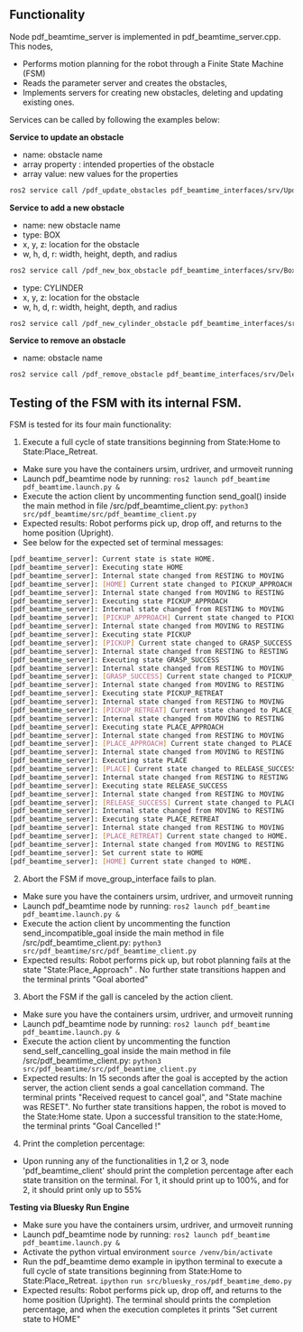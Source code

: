 ## Functionality

Node pdf_beamtime_server is implemented in pdf_beamtime_server.cpp. This nodes,
 - Performs motion planning for the robot through a Finite State Machine (FSM)
 - Reads the parameter server and creates the obstacles,
 - Implements servers for creating new obstacles, deleting and updating existing ones. 

Services can be called by following the examples below:

**Service to update an obstacle**
 - name: obstacle name
 - array property : intended properties of the obstacle
 - array value: new values for the properties
```bash
ros2 service call /pdf_update_obstacles pdf_beamtime_interfaces/srv/UpdateObstacleMsg '{name: "inbeam_platform", property: ["z", "x"], value: [1.35, 1.0]}'
```

**Service to add a new obstacle**
 - name: new obstacle name
 - type: BOX
 - x, y, z: location for the obstacle
 - w, h, d, r: width, height, depth, and radius 
```bash
ros2 service call /pdf_new_box_obstacle pdf_beamtime_interfaces/srv/BoxObstacleMsg '{name: "obstacle", type: "BOX", x: 1.5, y: 0.2, z: 0.9, w: 0.3, h: 0.3, d: 0.3}'
```

 - type: CYLINDER
 - x, y, z: location for the obstacle
 - w, h, d, r: width, height, depth, and radius 
```bash
ros2 service call /pdf_new_cylinder_obstacle pdf_beamtime_interfaces/srv/CylinderObstacleMsg '{name: "obstacle2", type: "CYLINDER", x: 1.5, y: 0.2, z: 1.9, h: 0.3, r: 0.10}'
```

**Service to remove an obstacle**
 - name: obstacle name
```bash
ros2 service call /pdf_remove_obstacle pdf_beamtime_interfaces/srv/DeleteObstacleMsg "{name: 'inbeam_platform'}"
```

## Testing of the FSM with its internal FSM. 

FSM is tested for its four main functionality:
1. Execute a full cycle of state transitions beginning from State:Home to State:Place_Retreat.
 - Make sure you have the containers ursim, urdriver, and urmoveit running
 - Launch pdf_beamtime node by running:
  `ros2 launch pdf_beamtime pdf_beamtime.launch.py &`
 - Execute the action client by uncommenting function send_goal() inside the main method in file /src/pdf_beamtime_client.py:
  `python3 src/pdf_beamtime/src/pdf_beamtime_client.py `
 -  Expected results: Robot performs pick up, drop off, and returns to the home position (Upright).
 -  See below for the expected set of terminal messages:
```bash
[pdf_beamtime_server]: Current state is state HOME.
[pdf_beamtime_server]: Executing state HOME
[pdf_beamtime_server]: Internal state changed from RESTING to MOVING 
[pdf_beamtime_server]: [HOME] Current state changed to PICKUP_APPROACH.
[pdf_beamtime_server]: Internal state changed from MOVING to RESTING 
[pdf_beamtime_server]: Executing state PICKUP_APPROACH
[pdf_beamtime_server]: Internal state changed from RESTING to MOVING 
[pdf_beamtime_server]: [PICKUP_APPROACH] Current state changed to PICKUP.
[pdf_beamtime_server]: Internal state changed from MOVING to RESTING 
[pdf_beamtime_server]: Executing state PICKUP
[pdf_beamtime_server]: [PICKUP] Current state changed to GRASP_SUCCESS.
[pdf_beamtime_server]: Internal state changed from RESTING to RESTING 
[pdf_beamtime_server]: Executing state GRASP_SUCCESS
[pdf_beamtime_server]: Internal state changed from RESTING to MOVING 
[pdf_beamtime_server]: [GRASP_SUCCESS] Current state changed to PICKUP_RETREAT.
[pdf_beamtime_server]: Internal state changed from MOVING to RESTING 
[pdf_beamtime_server]: Executing state PICKUP_RETREAT
[pdf_beamtime_server]: Internal state changed from RESTING to MOVING 
[pdf_beamtime_server]: [PICKUP_RETREAT] Current state changed to PLACE_APPROACH.
[pdf_beamtime_server]: Internal state changed from MOVING to RESTING 
[pdf_beamtime_server]: Executing state PLACE_APPROACH
[pdf_beamtime_server]: Internal state changed from RESTING to MOVING 
[pdf_beamtime_server]: [PLACE_APPROACH] Current state changed to PLACE.
[pdf_beamtime_server]: Internal state changed from MOVING to RESTING 
[pdf_beamtime_server]: Executing state PLACE
[pdf_beamtime_server]: [PLACE] Current state changed to RELEASE_SUCCESS.
[pdf_beamtime_server]: Internal state changed from RESTING to RESTING 
[pdf_beamtime_server]: Executing state RELEASE_SUCCESS
[pdf_beamtime_server]: Internal state changed from RESTING to MOVING 
[pdf_beamtime_server]: [RELEASE_SUCCESS] Current state changed to PLACE_RETREAT.
[pdf_beamtime_server]: Internal state changed from MOVING to RESTING 
[pdf_beamtime_server]: Executing state PLACE_RETREAT
[pdf_beamtime_server]: Internal state changed from RESTING to MOVING 
[pdf_beamtime_server]: [PLACE_RETREAT] Current state changed to HOME.
[pdf_beamtime_server]: Internal state changed from MOVING to RESTING 
[pdf_beamtime_server]: Set current state to HOME
[pdf_beamtime_server]: [HOME] Current state changed to HOME.
```
 
2. Abort the FSM if move_group_interface fails to plan.
 - Make sure you have the containers ursim, urdriver, and urmoveit running
 - Launch pdf_beamtime node by running:
  `ros2 launch pdf_beamtime pdf_beamtime.launch.py &`
 - Execute the action client by uncommenting the function send_incompatible_goal inside the main method in file /src/pdf_beamtime_client.py:
  `python3 src/pdf_beamtime/src/pdf_beamtime_client.py `
 - Expected results: Robot performs pick up, but robot planning fails at the state "State:Place_Approach" . No further state transitions happen and the terminal prints "Goal aborted"
 
3. Abort the FSM if the gall is canceled by the action client.
 - Make sure you have the containers ursim, urdriver, and urmoveit running
 - Launch pdf_beamtime node by running:
  `ros2 launch pdf_beamtime pdf_beamtime.launch.py &`
 - Execute the action client by uncommenting the function send_self_cancelling_goal inside the main method in file /src/pdf_beamtime_client.py:
  `python3 src/pdf_beamtime/src/pdf_beamtime_client.py `
 - Expected results: In 15 seconds after the goal is accepted by the action server, the action client sends a goal cancellation command.  The terminal prints "Received request to cancel goal", and "State machine was RESET". No further state transitions happen, the robot is moved to the State:Home state. Upon a successful transition to the state:Home, the terminal prints "Goal Cancelled !"

4. Print the completion percentage:
- Upon running any of the functionalities in 1,2 or 3, node 'pdf_beamtime_client' should print the completion percentage after each state transition on the terminal. For 1, it should print up to 100%, and for 2, it should print only up to 55%

**Testing via Bluesky Run Engine**

 - Make sure you have the containers ursim, urdriver, and urmoveit running
 - Launch pdf_beamtime node by running:
  `ros2 launch pdf_beamtime pdf_beamtime.launch.py &`
 - Activate the python virtual environment 
  `source /venv/bin/activate`
 - Run the pdf_beamtime demo example in ipython terminal to execute a full cycle of state transitions beginning from State:Home to State:Place_Retreat.
  `ipython`
  `run src/bluesky_ros/pdf_beamtime_demo.py`
 - Expected results: Robot performs pick up, drop off, and returns to the home position (Upright). The terminal should prints the completion percentage, and when the execution completes it prints "Set current state to HOME" 
 
